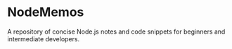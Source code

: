 # NodeMemos
A repository of concise Node.js notes and code snippets for beginners and intermediate developers.
